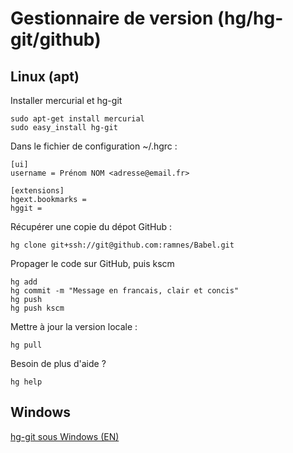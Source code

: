 Gestionnaire de version (hg/hg-git/github)
==========================================

Linux (apt)
-----------

Installer mercurial et hg-git

    sudo apt-get install mercurial
    sudo easy_install hg-git

Dans le fichier de configuration ~/.hgrc :

    [ui]
    username = Prénom NOM <adresse@email.fr>
    
    [extensions]
    hgext.bookmarks =
    hggit =

Récupérer une copie du dépot GitHub :

    hg clone git+ssh://git@github.com:ramnes/Babel.git

Propager le code sur GitHub, puis kscm

    hg add
    hg commit -m "Message en francais, clair et concis"
    hg push
    hg push kscm

Mettre à jour la version locale :

    hg pull

Besoin de plus d'aide ?

    hg help

Windows
-------

[hg-git sous Windows (EN)](http://candidcode.com/2010/01/12/a-guide-to-converting-from-mercurial-hg-to-git-on-a-windows-client/)